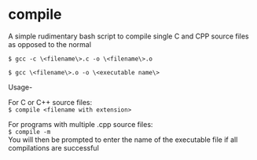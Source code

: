 # compile
A simple rudimentary bash script to compile single C and CPP source files as opposed to the normal
```
$ gcc -c \<filename\>.c -o \<filename\>.o

$ gcc \<filename\>.o -o \<executable name\>
```


Usage-

For C or C++ source files:<br/>
`$ compile <filename with extension>`

For programs with multiple .cpp source files:<br/>
`$ compile -m`<br/>
You will then be prompted to enter the name of the executable file if all compilations are successful
